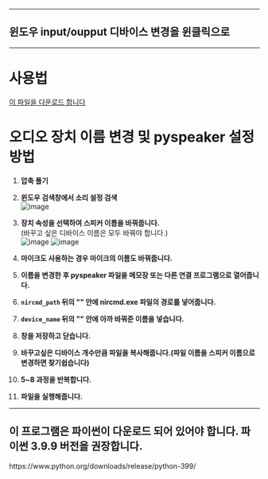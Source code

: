 <hr>
<h2>윈도우 input/oupput 디바이스 변경을 윈클릭으로</h2> 
<hr> 
<h1>사용법</h1>

[이 파일을 다운로드 합니다](https://github.com/Gstars01/pyspeaker-pymike/blob/main/pychanger.zip)

# 오디오 장치 이름 변경 및 pyspeaker 설정 방법

1. **압축 풀기**
2. **윈도우 검색창에서 소리 설정 검색**  
   ![image](https://github.com/user-attachments/assets/386cf20e-3517-4dcc-8438-b304bcfe048c)
3. **장치 속성을 선택하여 스피커 이름을 바꿔줍니다.**  
   (바꾸고 싶은 디바이스 이름은 모두 바꿔야 합니다.)  
   ![image](https://github.com/user-attachments/assets/81b7fffd-57ff-48ce-96c9-b9b7e55c1fad)
   ![image](https://github.com/user-attachments/assets/a8ad469c-6b82-447d-b3e5-058914c7fbbc)
4. **마이크도 사용하는 경우 마이크의 이름도 바꿔줍니다.**

5. **이름을 변경한 후 pyspeaker 파일을 메모장 또는 다른 연결 프로그램으로 열어줍니다.**
6. **`nircmd_path` 뒤의 "" 안에 nircmd.exe 파일의 경로를 넣어줍니다.**
7. **`device_name` 뒤의 "" 안에 아까 바꿔준 이름을 넣습니다.**
8. **창을 저장하고 닫습니다.**

9. **바꾸고싶은 디바이스 개수만큼 파일을 복사해줍니다.(파일 이름을 스피커 이름으로 변경하면 찾기쉽습니다)**
10. **5~8 과정을 반복합니다.**
11. **파일을 실행해줍니다.**

<hr>
<h2>이 프로그램은 파이썬이 다운로드 되어 있어야 합니다. 파이썬 3.9.9 버전을 권장합니다.</h2>
https://www.python.org/downloads/release/python-399/
